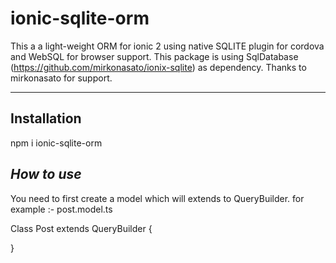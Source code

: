# ionic-sqlite-orm

This a a light-weight ORM for ionic 2 using native SQLITE 
plugin for cordova and WebSQL for browser support. This
package is using SqlDatabase (https://github.com/mirkonasato/ionix-sqlite)
as dependency. Thanks to mirkonasato for support.

---
**Installation**
-
npm i ionic-sqlite-orm

***How to use***
-
You need to first create a model which will extends to QueryBuilder.
for example :- post.model.ts

Class Post extends QueryBuilder {

}



